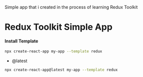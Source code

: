 Simple app that i created in the process of learning Redux Toolkit
# Redux Toolkit Simple App

#### Install Template

```sh
npx create-react-app my-app --template redux
```

- @latest

```sh
npx create-react-app@latest my-app --template redux
```
